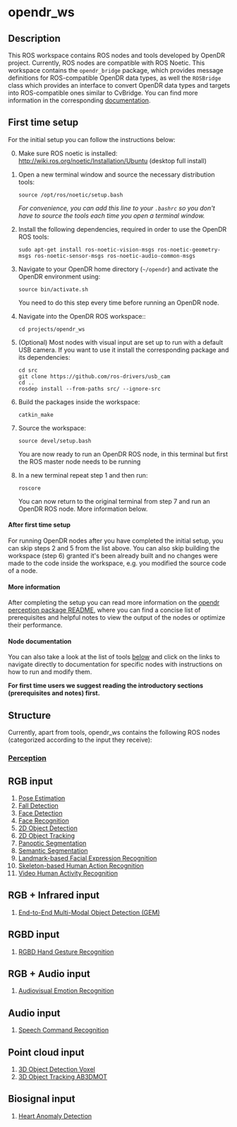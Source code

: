# opendr_ws

## Description
This ROS workspace contains ROS nodes and tools developed by OpenDR project. Currently, ROS nodes are compatible with ROS Noetic.
This workspace contains the `opendr_bridge` package, which provides message definitions for ROS-compatible OpenDR data types,
as well the `ROSBridge` class which provides an interface to convert OpenDR data types and targets into ROS-compatible
ones similar to CvBridge. You can find more information in the corresponding [documentation](../../docs/reference/opendr-ros-bridge.md).


## First time setup
For the initial setup you can follow the instructions below:

0. Make sure ROS noetic is installed: http://wiki.ros.org/noetic/Installation/Ubuntu (desktop full install)

1. Open a new terminal window and source the necessary distribution tools:
    ```shell
    source /opt/ros/noetic/setup.bash
    ```
   _For convenience, you can add this line to your `.bashrc` so you don't have to source the tools each time you open a  terminal window._
2. Install the following dependencies, required in order to use the OpenDR ROS tools:
    ```shell
    sudo apt-get install ros-noetic-vision-msgs ros-noetic-geometry-msgs ros-noetic-sensor-msgs ros-noetic-audio-common-msgs
    ```
3. Navigate to your OpenDR home directory (`~/opendr`) and activate the OpenDR environment using:
    ```shell
    source bin/activate.sh
    ```
    You need to do this step every time before running an OpenDR node.
4. Navigate into the OpenDR ROS workspace::
    ```shell
    cd projects/opendr_ws
    ```
5. (Optional) Most nodes with visual input are set up to run with a default USB camera. If you want to use it install the corresponding package and its dependencies:
    ```shell
    cd src
    git clone https://github.com/ros-drivers/usb_cam
    cd ..
    rosdep install --from-paths src/ --ignore-src
    ```
6. Build the packages inside the workspace:
    ```shell
    catkin_make
    ```
7. Source the workspace:
    ```shell
    source devel/setup.bash
    ```
   You are now ready to run an OpenDR ROS node, in this terminal but first the ROS master node needs to be running 

8. In a new terminal repeat step 1 and then run:
    ```shell
    roscore
    ```
   You can now return to the original terminal from step 7 and run an OpenDR ROS node. More information below.   

#### After first time setup
For running OpenDR nodes after you have completed the initial setup, you can skip steps 2 and 5 from the list above. 
You can also skip building the workspace (step 6) granted it's been already built and no changes were made to the code inside the workspace, e.g. you modified the source code of a node.

#### More information
After completing the setup you can read more information on the [opendr perception package README](src/opendr_perception/README.md), where you can find a concise list of prerequisites and helpful notes to view the output of the nodes or optimize their performance.

#### Node documentation
You can also take a look at the list of tools [below](#structure) and click on the links to navigate directly to documentation for specific nodes with instructions on how to run and modify them.

**For first time users we suggest reading the introductory sections (prerequisites and notes) first.**

## Structure

Currently, apart from tools, opendr_ws contains the following ROS nodes (categorized according to the input they receive):

### [Perception](src/opendr_perception/README.md)
## RGB input
1. [Pose Estimation](src/opendr_perception/README.md#pose-estimation-ros-node)
2. [Fall Detection](src/opendr_perception/README.md#fall-detection-ros-node)
3. [Face Detection](src/opendr_perception/README.md#face-detection-ros-node)
4. [Face Recognition](src/opendr_perception/README.md#face-recognition-ros-node)
5. [2D Object Detection](src/opendr_perception/README.md#2d-object-detection-ros-nodes)
6. [2D Object Tracking](src/opendr_perception/README.md#2d-object-tracking-ros-nodes)
7. [Panoptic Segmentation](src/opendr_perception/README.md#panoptic-segmentation-ros-node)
8. [Semantic Segmentation](src/opendr_perception/README.md#semantic-segmentation-ros-node)
9. [Landmark-based Facial Expression Recognition](src/opendr_perception/README.md#landmark-based-facial-expression-recognition-ros-node)
10. [Skeleton-based Human Action Recognition](src/opendr_perception/README.md#skeleton-based-human-action-recognition-ros-node)
11. [Video Human Activity Recognition](src/opendr_perception/README.md#video-human-activity-recognition-ros-node)
## RGB + Infrared input
1. [End-to-End Multi-Modal Object Detection (GEM)](src/opendr_perception/README.md#2d-object-detection-gem-ros-node)
## RGBD input
1. [RGBD Hand Gesture Recognition](src/opendr_perception/README.md#rgbd-hand-gesture-recognition-ros-node)
## RGB + Audio input
1. [Audiovisual Emotion Recognition](src/opendr_perception/README.md#audiovisual-emotion-recognition-ros-node)
## Audio input
1. [Speech Command Recognition](src/opendr_perception/README.md#speech-command-recognition-ros-node)
## Point cloud input
1. [3D Object Detection Voxel](src/opendr_perception/README.md#3d-object-detection-voxel-ros-node)
2. [3D Object Tracking AB3DMOT](src/opendr_perception/README.md#3d-object-tracking-ab3dmot-ros-node)
## Biosignal input
1. [Heart Anomaly Detection](src/opendr_perception/README.md#heart-anomaly-detection-ros-node)

